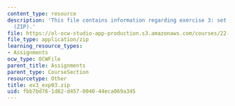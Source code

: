 ```yaml
---
content_type: resource
description: 'This file contains information regarding exercise 3: set 3 expressions
  (ZIP).'
file: https://ol-ocw-studio-app-production.s3.amazonaws.com/courses/22-15-essential-numerical-methods-fall-2014/fbb7bd761d82d457004044eca069a345_ex3_exp03.zip
file_type: application/zip
learning_resource_types:
- Assignments
ocw_type: OCWFile
parent_title: Assignments
parent_type: CourseSection
resourcetype: Other
title: ex3_exp03.zip
uid: fbb7bd76-1d82-d457-0040-44eca069a345
---
```

